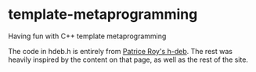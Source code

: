 # template-metaprogramming
Having fun with C++ template metaprogramming

The code in hdeb.h is entirely from [Patrice Roy's h-deb](http://h-deb.clg.qc.ca/Sources/static_exemples.html). The rest was heavily inspired by the content on that page, as well as the rest of the site.  

